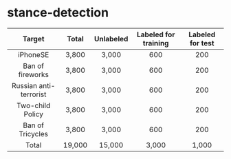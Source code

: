 # stance-detection



|         Target         | Total  | Unlabeled | Labeled for training | Labeled for test |
| :--------------------: | :----: | :-------: | :------------------: | :--------------: |
|        iPhoneSE        | 3,800  |   3,000   |         600          |       200        |
|    Ban of fireworks    | 3,800  |   3,000   |         600          |       200        |
| Russian anti-terrorist | 3,800  |   3,000   |         600          |       200        |
|    Two-child Policy    | 3,800  |   3,000   |         600          |       200        |
|    Ban of Tricycles    | 3,800  |   3,000   |         600          |       200        |
|         Total          | 19,000 |  15,000   |        3,000         |      1,000       |

